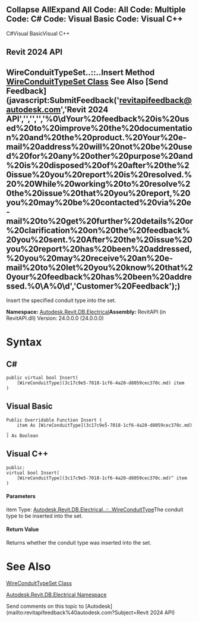 ﻿

Collapse AllExpand All Code: All Code: Multiple Code: C# Code: Visual Basic Code: Visual C++   
---  
  
C#Visual BasicVisual C++

Revit 2024 API  
---  
WireConduitTypeSet..::..Insert Method   
[WireConduitTypeSet Class](08d0cc98-554e-7f81-cb7c-f827d925de7d.md) See Also [Send Feedback](javascript:SubmitFeedback\('revitapifeedback@autodesk.com','Revit 2024 API','','','','%0\\dYour%20feedback%20is%20used%20to%20improve%20the%20documentation%20and%20the%20product.%20Your%20e-mail%20address%20will%20not%20be%20used%20for%20any%20other%20purpose%20and%20is%20disposed%20of%20after%20the%20issue%20you%20report%20is%20resolved.%20%20While%20working%20to%20resolve%20the%20issue%20that%20you%20report,%20you%20may%20be%20contacted%20via%20e-mail%20to%20get%20further%20details%20or%20clarification%20on%20the%20feedback%20you%20sent.%20After%20the%20issue%20you%20report%20has%20been%20addressed,%20you%20may%20receive%20an%20e-mail%20to%20let%20you%20know%20that%20your%20feedback%20has%20been%20addressed.%0\\A%0\\d','Customer%20Feedback'\);)  
---  
  
Insert the specified conduit type into the set.

**Namespace:** [Autodesk.Revit.DB.Electrical](212a1314-7843-2c6c-3322-363127e4059f.md)**Assembly:** RevitAPI (in RevitAPI.dll) Version: 24.0.0.0 (24.0.0.0)

# Syntax

C#  
---  
      
    
    public virtual bool Insert(
    	[WireConduitType](3c17c9e5-7018-1cf6-4a20-d8059cec370c.md) item
    )  
  
Visual Basic  
---  
      
    
    Public Overridable Function Insert ( _
    	item As [WireConduitType](3c17c9e5-7018-1cf6-4a20-d8059cec370c.md) _
    ) As Boolean  
  
Visual C++  
---  
      
    
    public:
    virtual bool Insert(
    	[WireConduitType](3c17c9e5-7018-1cf6-4a20-d8059cec370c.md)^ item
    )  
  
#### Parameters

item
    Type: [Autodesk.Revit.DB.Electrical..::..WireConduitType](3c17c9e5-7018-1cf6-4a20-d8059cec370c.md)The conduit type to be inserted into the set.

#### Return Value

Returns whether the conduit type was inserted into the set.

# See Also

[WireConduitTypeSet Class](08d0cc98-554e-7f81-cb7c-f827d925de7d.md)

[Autodesk.Revit.DB.Electrical Namespace](212a1314-7843-2c6c-3322-363127e4059f.md)

Send comments on this topic to [Autodesk](mailto:revitapifeedback%40autodesk.com?Subject=Revit 2024 API)